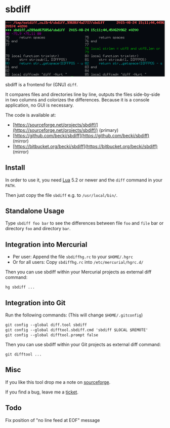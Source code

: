 # sbdiff

![](sbdiff.png)

sbdiff is a frontend for (GNU) `diff`.

It compares files and directories line by line, outputs the files side-by-side in two columns and colorizes the differences.
Because it is a console application, no GUI is necessary.

The code is available at:

* [https://sourceforge.net/projects/sbdiff/](https://sourceforge.net/projects/sbdiff/) (primary)
* [https://github.com/becki/sbdiff](https://github.com/becki/sbdiff) (mirror)
* [https://bitbucket.org/becki/sbdiff](https://bitbucket.org/becki/sbdiff) (mirror)

## Install

In order to use it, you need [Lua](http://lua.org/) 5.2 or newer and the `diff` command in your `PATH`.

Then just copy the file `sbdiff` e.g. to `/usr/local/bin/`.

## Standalone Usage

Type `sbdiff foo bar` to see the differences between file `foo` and `file` bar or directory `foo` and directory `bar`.

## Integration into Mercurial

* Per user: Append the file `sbdiffhg.rc` to your `$HOME/.hgrc`
* Or for all users: Copy `sbdiffhg.rc` into `/etc/mercurial/hgrc.d/`

Then you can use sbdiff within your Mercurial projects as external diff command:

    hg sbdiff ...

## Integration into Git

Run the following commands: (This will change `$HOME/.gitconfig`)

    git config --global diff.tool sbdiff
    git config --global difftool.sbdiff.cmd 'sbdiff $LOCAL $REMOTE'
    git config --global difftool.prompt false

Then you can use sbdiff within your Git projects as external diff command:

    git difftool ...

## Misc

If you like this tool drop me a note on [sourceforge](https://sourceforge.net/p/sbdiff/discussion/).

If you find a bug, leave me a [ticket](https://sourceforge.net/p/sbdiff/tickets/).

## Todo

Fix position of "no line feed at EOF" message
